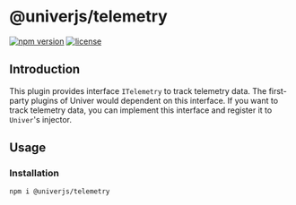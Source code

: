 # @univerjs/telemetry

[![npm version](https://img.shields.io/npm/v/@univerjs/telemetry)](https://npmjs.org/packages/@univerjs/telemetry)
[![license](https://img.shields.io/npm/l/@univerjs/telemetry)](https://img.shields.io/npm/l/@univerjs/telemetry)

## Introduction

This plugin provides interface `ITelemetry` to track telemetry data. The first-party plugins of Univer would dependent on this interface. If you want to track telemetry data, you can implement this interface and register it to `Univer`'s injector.

## Usage

### Installation

```shell
npm i @univerjs/telemetry
```
